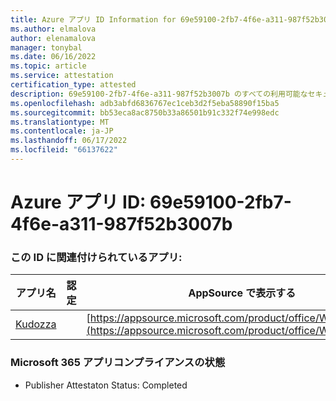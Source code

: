 ```yaml
---
title: Azure アプリ ID Information for 69e59100-2fb7-4f6e-a311-987f52b3007b
ms.author: elmalova
author: elenamalova
manager: tonybal
ms.date: 06/16/2022
ms.topic: article
ms.service: attestation
certification_type: attested
description: 69e59100-2fb7-4f6e-a311-987f52b3007b のすべての利用可能なセキュリティとコンプライアンス情報。
ms.openlocfilehash: adb3abfd6836767ec1ceb3d2f5eba58890f15ba5
ms.sourcegitcommit: bb53eca8ac8750b33a86501b91c332f74e998edc
ms.translationtype: MT
ms.contentlocale: ja-JP
ms.lasthandoff: 06/17/2022
ms.locfileid: "66137622"
---
```

# <a name="azure-app-id-69e59100-2fb7-4f6e-a311-987f52b3007b"></a>Azure アプリ ID: 69e59100-2fb7-4f6e-a311-987f52b3007b


### <a name="apps-associated-with-this-id"></a>この ID に関連付けられているアプリ:
| **アプリ名** | **認定** | **AppSource で表示する** |
|--------------|---------------|-----------------------|
| [Kudozza](../forward/WA200002599.md) |  | [https://appsource.microsoft.com/product/office/WA200002599](https://appsource.microsoft.com/product/office/WA200002599) |

### <a name="microsoft-365-app-compliance-status"></a>Microsoft 365 アプリコンプライアンスの状態
- Publisher Attestaton Status: Completed
